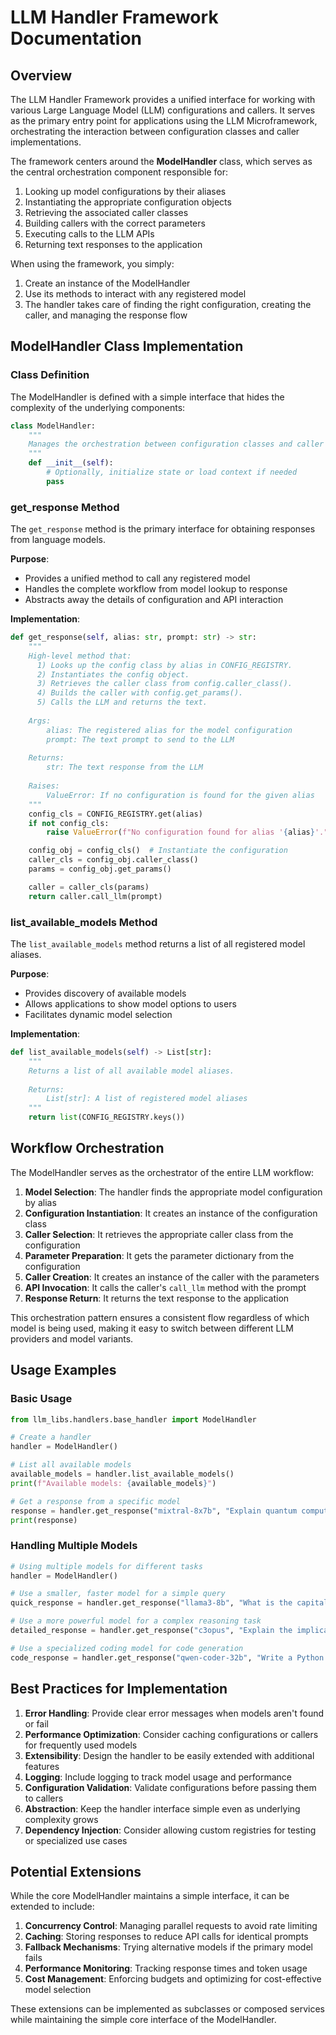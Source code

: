 # LLM Handler Framework Documentation

## Overview

The LLM Handler Framework provides a unified interface for working with various Large Language Model (LLM) configurations and callers. It serves as the primary entry point for applications using the LLM Microframework, orchestrating the interaction between configuration classes and caller implementations.

The framework centers around the **ModelHandler** class, which serves as the central orchestration component responsible for:

1. Looking up model configurations by their aliases
2. Instantiating the appropriate configuration objects
3. Retrieving the associated caller classes
4. Building callers with the correct parameters
5. Executing calls to the LLM APIs
6. Returning text responses to the application

When using the framework, you simply:
1. Create an instance of the ModelHandler
2. Use its methods to interact with any registered model
3. The handler takes care of finding the right configuration, creating the caller, and managing the response flow

## ModelHandler Class Implementation

### Class Definition

The ModelHandler is defined with a simple interface that hides the complexity of the underlying components:

```python
class ModelHandler:
    """
    Manages the orchestration between configuration classes and caller classes.
    """
    def __init__(self):
        # Optionally, initialize state or load context if needed
        pass
```

### get_response Method

The `get_response` method is the primary interface for obtaining responses from language models.

**Purpose**:
- Provides a unified method to call any registered model
- Handles the complete workflow from model lookup to response
- Abstracts away the details of configuration and API interaction

**Implementation**:
```python
def get_response(self, alias: str, prompt: str) -> str:
    """
    High-level method that:
      1) Looks up the config class by alias in CONFIG_REGISTRY.
      2) Instantiates the config object.
      3) Retrieves the caller class from config.caller_class().
      4) Builds the caller with config.get_params().
      5) Calls the LLM and returns the text.
      
    Args:
        alias: The registered alias for the model configuration
        prompt: The text prompt to send to the LLM
        
    Returns:
        str: The text response from the LLM
        
    Raises:
        ValueError: If no configuration is found for the given alias
    """
    config_cls = CONFIG_REGISTRY.get(alias)
    if not config_cls:
        raise ValueError(f"No configuration found for alias '{alias}'.")

    config_obj = config_cls()  # Instantiate the configuration
    caller_cls = config_obj.caller_class()
    params = config_obj.get_params()

    caller = caller_cls(params)
    return caller.call_llm(prompt)
```

### list_available_models Method

The `list_available_models` method returns a list of all registered model aliases.

**Purpose**:
- Provides discovery of available models
- Allows applications to show model options to users
- Facilitates dynamic model selection

**Implementation**:
```python
def list_available_models(self) -> List[str]:
    """
    Returns a list of all available model aliases.
    
    Returns:
        List[str]: A list of registered model aliases
    """
    return list(CONFIG_REGISTRY.keys())
```

## Workflow Orchestration

The ModelHandler serves as the orchestrator of the entire LLM workflow:

1. **Model Selection**: The handler finds the appropriate model configuration by alias
2. **Configuration Instantiation**: It creates an instance of the configuration class
3. **Caller Selection**: It retrieves the appropriate caller class from the configuration
4. **Parameter Preparation**: It gets the parameter dictionary from the configuration
5. **Caller Creation**: It creates an instance of the caller with the parameters
6. **API Invocation**: It calls the caller's `call_llm` method with the prompt
7. **Response Return**: It returns the text response to the application

This orchestration pattern ensures a consistent flow regardless of which model is being used, making it easy to switch between different LLM providers and model variants.

## Usage Examples

### Basic Usage

```python
from llm_libs.handlers.base_handler import ModelHandler

# Create a handler
handler = ModelHandler()

# List all available models
available_models = handler.list_available_models()
print(f"Available models: {available_models}")

# Get a response from a specific model
response = handler.get_response("mixtral-8x7b", "Explain quantum computing in simple terms.")
print(response)
```

### Handling Multiple Models

```python
# Using multiple models for different tasks
handler = ModelHandler()

# Use a smaller, faster model for a simple query
quick_response = handler.get_response("llama3-8b", "What is the capital of France?")

# Use a more powerful model for a complex reasoning task
detailed_response = handler.get_response("c3opus", "Explain the implications of quantum computing for cryptography.")

# Use a specialized coding model for code generation
code_response = handler.get_response("qwen-coder-32b", "Write a Python function to find prime numbers using the Sieve of Eratosthenes.")
```

## Best Practices for Implementation

1. **Error Handling**: Provide clear error messages when models aren't found or fail
2. **Performance Optimization**: Consider caching configurations or callers for frequently used models
3. **Extensibility**: Design the handler to be easily extended with additional features
4. **Logging**: Include logging to track model usage and performance
5. **Configuration Validation**: Validate configurations before passing them to callers
6. **Abstraction**: Keep the handler interface simple even as underlying complexity grows
7. **Dependency Injection**: Consider allowing custom registries for testing or specialized use cases

## Potential Extensions

While the core ModelHandler maintains a simple interface, it can be extended to include:

1. **Concurrency Control**: Managing parallel requests to avoid rate limiting
2. **Caching**: Storing responses to reduce API calls for identical prompts
3. **Fallback Mechanisms**: Trying alternative models if the primary model fails
4. **Performance Monitoring**: Tracking response times and token usage
5. **Cost Management**: Enforcing budgets and optimizing for cost-effective model selection

These extensions can be implemented as subclasses or composed services while maintaining the simple core interface of the ModelHandler.
